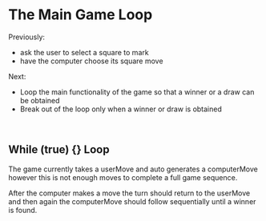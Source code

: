 # The Main Game Loop

Previously:
- ask the user to select a square to mark
- have the computer choose its square move

Next:
- Loop the main functionality of the game so that a winner or a draw can be obtained
- Break out of the loop only when a winner or draw is obtained

<br>

## While (true) {} Loop

The game currently takes a userMove and auto generates a computerMove however this is not enough moves to complete a full game sequence. 

After the computer makes a move the turn should return to the userMove and then again the computerMove should follow sequentially until a winner is found.